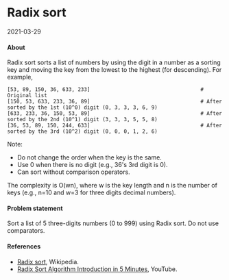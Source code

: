 # Radix sort

2021-03-29

#### About

Radix sort sorts a list of numbers by using the digit in a number as a sorting key and moving the key from the lowest to the highest (for descending). For example,

```
[53, 89, 150, 36, 633, 233]                                    # Original list
[150, 53, 633, 233, 36, 89]                                    # After sorted by the 1st (10^0) digit (0, 3, 3, 3, 6, 9)
[633, 233, 36, 150, 53, 89]                                    # After sorted by the 2nd (10^1) digit (3, 3, 3, 5, 5, 8)
[36, 53, 89, 150, 244, 633]                                    # After sorted by the 3rd (10^2) digit (0, 0, 0, 1, 2, 6)
```

Note:

- Do not change the order when the key is the same.
- Use 0 when there is no digit (e.g., 36's 3rd digit is 0).
- Can sort without comparison operators.

The complexity is O(wn), where w is the key length and n is the number of keys (e.g., n=10 and w=3 for three digits decimal numbers).

#### Problem statement

Sort a list of 5 three-digits numbers (0 to 999) using Radix sort. Do not use comparators.

#### References

- [Radix sort](https://en.wikipedia.org/wiki/Radix_sort), Wikipedia.
- [Radix Sort Algorithm Introduction in 5 Minutes](https://www.youtube.com/watch?v=XiuSW_mEn7g), YouTube.

